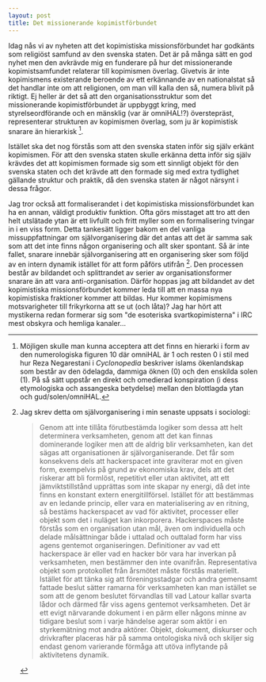 ```yaml
---
layout: post
title: Det missionerande kopimistförbundet
---
```


Idag nås vi av nyheten att det kopimistiska missionsförbundet har godkänts som religiöst samfund av den svenska staten. Det är på många sätt en god nyhet men den avkrävde mig en funderare på hur det missionerande kopimistsamfundet relaterar till kopimismen överlag. Givetvis är inte kopimismens existerande beroende av ett erkännande av en nationalstat så det handlar inte om att religionen, om man vill kalla den så, numera blivit på riktigt. Ej heller är det så att den organisationsstruktur som det missionerande kopimistförbundet är uppbyggt kring, med styrelseordförande och en mänsklig (var är omniHAL!?) överstepräst, representerar strukturen av kopimismen överlag, som ju är kopimistisk snarare än hierarkisk [^hierarki].

Istället ska det nog förstås som att den svenska staten inför sig själv erkänt kopimismen. För att den svenska staten skulle erkänna detta inför sig själv krävdes det att kopimismen formade sig som ett sinnligt objekt för den svenska staten och det krävde att den formade sig med extra tydlighet gällande struktur och praktik, då den svenska staten är något närsynt i dessa frågor.

Jag tror också att formaliserandet i det kopimistiska missionsförbundet kan ha en annan, väldigt produktiv funktion. Ofta görs misstaget att tro att den helt utslätade ytan är ett livfullt och fritt myller som en formalisering tvingar in i en viss form. Detta tankesätt ligger bakom en del vanliga missuppfattningar om självorganisering där det antas att det är samma sak som att det inte finns någon organisering och allt sker spontant. Så är inte fallet, snarare innebär självorganisering att en organisering sker som följd av en intern dynamik istället för att form påförs utifrån [^hackerspaces]. Den processen består av bildandet och splittrandet av serier av organisationsformer snarare än att vara anti-organisation. Därför hoppas jag att bildandet av det kopimistiska missionsförbundet kommer leda till att en massa nya kopimistiska fraktioner kommer att bildas. Hur kommer kopimismens motsvarigheter till frikyrkorna att se ut (och låta)? Jag har hört att mystikerna redan formerar sig som "de esoteriska svartkopimisterna" i IRC mest obskyra och hemliga kanaler...

[^hierarki]: Möjligen skulle man kunna acceptera att det finns en hierarki i form av den numerologiska figuren 10 där omniHAL är 1 och resten 0 i stil med hur Reza Negarestani i *Cyclonopedia* beskriver islams ökenlandskap som består av den ödelagda, dammiga öknen (0) och den enskilda solen (1). På så sätt uppstår en direkt och omedierad konspiration (i dess etymologiska och assangeska betydelse) mellan den blottlagda ytan och gud/solen/omniHAL.

[^hackerspaces]:
    Jag skrev detta om självorganisering i min senaste uppsats i sociologi:

    > Genom att inte tillåta förutbestämda logiker som dessa att helt determinera verksamheten, genom att det kan finnas dominerande logiker men att de aldrig blir verksamheten, kan det sägas att  organisationen är självorganiserande. Det får som konsekvens dels att hackerspacet inte graviterar mot en given form, exempelvis på grund av ekonomiska krav, dels att det riskerar att bli formlöst, repetitivt eller utan aktivitet, att ett jämviktstillstånd upprättas som inte skapar ny energi, då det inte finns en konstant extern energitillförsel. Istället för att bestämmas av en ledande princip, eller vara en materialisering av en ritning, så bestäms hackerspacet av vad för aktivitet, processer eller objekt som det i nuläget kan inkorporera.
    > Hackerspaces måste förstås som en organisation utan mål, även om individuella och delade målsättningar både i uttalad och outtalad form har viss agens gentemot organiseringen. Definitioner av vad ett hackerspace är eller vad en hacker bör vara har inverkan på verksamheten, men bestämmer den inte ovanifrån. Representativa objekt som protokollet från årsmötet måste förstås materiellt. Istället för att tänka sig att föreningsstadgar och andra gemensamt fattade beslut sätter ramarna för verksamheten kan man istället se som att de genom beslutet förvandlas till vad Latour kallar svarta lådor och därmed får viss agens gentemot verksamheten. Det är ett evigt närvarande dokument i en pärm eller någons minne av tidigare beslut som i varje händelse agerar som aktör i en styrkemätning mot andra aktörer. Objekt, dokument, diskurser och drivkrafter placeras här på samma ontologiska nivå och skiljer sig endast genom varierande förmåga att utöva inflytande på aktivitetens dynamik.



